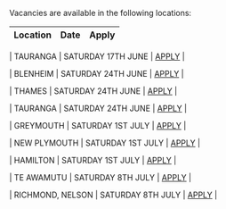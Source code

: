 Vacancies are available in the following locations:

| Location | Date | Apply |
|---|---|---|

| TAURANGA | SATURDAY 17TH JUNE | [APPLY](mailto:tfaala@rgis.co.nz?subject=TAURANGA%20-%20SATURDAY%2017TH%20JUNE) |

| BLENHEIM | SATURDAY 24TH JUNE | [APPLY](mailto:tfaala@rgis.co.nz?subject=BLENHEIM%20-%20SATURDAY%2024TH%20JUNE) |

| THAMES | SATURDAY 24TH JUNE | [APPLY](mailto:tfaala@rgis.co.nz?subject=THAMES%20-%20SATURDAY%2024TH%20JUNE) |

| TAURANGA | SATURDAY 24TH JUNE | [APPLY](mailto:tfaala@rgis.co.nz?subject=TAURANGA%20-%20SATURDAY%2024TH%20JUNE) |

| GREYMOUTH | SATURDAY 1ST JULY | [APPLY](mailto:tfaala@rgis.co.nz?subject=GREYMOUTH%20-%20SATURDAY%201ST%20JULY) |

| NEW PLYMOUTH | SATURDAY 1ST JULY | [APPLY](mailto:tfaala@rgis.co.nz?subject=NEW%20PLYMOUTH%20-%20SATURDAY%201ST%20JULY) |

| HAMILTON | SATURDAY 1ST JULY | [APPLY](mailto:tfaala@rgis.co.nz?subject=HAMILTON%20-%20SATURDAY%201ST%20JULY) |

| TE AWAMUTU | SATURDAY 8TH JULY | [APPLY](mailto:tfaala@rgis.co.nz?subject=TE%20AWAMUTU%20-%20SATURDAY%208TH%20JULY) |

| RICHMOND, NELSON | SATURDAY 8TH JULY | [APPLY](mailto:tfaala@rgis.co.nz?subject=RICHMOND%20NELSON%20-%20SATURDAY%208TH%20JULY) |

